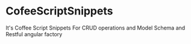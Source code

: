 # CofeeScriptSnippets
It's Coffee Script Snippets For CRUD operations and Model Schema  and Restful angular factory
